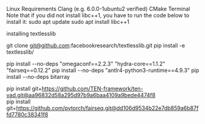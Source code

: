 Linux Requirements
Clang (e.g. 6.0.0-1ubuntu2 verified)
CMake
Terminal
Note that if you did not install libc++1, you have to run the code below to install it:
sudo apt update
sudo apt install libc++1


installing textlesslib

git clone git@github.com:facebookresearch/textlesslib.git
pip install -e textlesslib/

pip install --no-deps "omegaconf==2.2.3" "hydra-core==1.1.2" "fairseq==0.12.2"
pip install --no-deps "antlr4-python3-runtime==4.9.3" 
pip install --no-deps bitarray


pip install git+https://github.com/TEN-framework/ten-vad.git@aa96832d58a295d97b9a6baa4109a9bede4474f8   
pip install git+https://github.com/pytorch/fairseq.git@dd106d9534b22e7db859a6b87ffd7780c38341f8